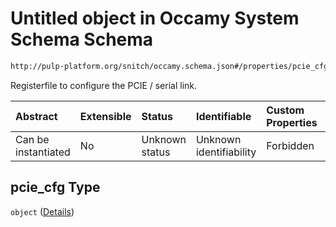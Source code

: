 # Untitled object in Occamy System Schema Schema

```txt
http://pulp-platform.org/snitch/occamy.schema.json#/properties/pcie_cfg
```

Registerfile to configure the PCIE / serial link.

| Abstract            | Extensible | Status         | Identifiable            | Custom Properties | Additional Properties | Access Restrictions | Defined In                                                       |
| :------------------ | :--------- | :------------- | :---------------------- | :---------------- | :-------------------- | :------------------ | :--------------------------------------------------------------- |
| Can be instantiated | No         | Unknown status | Unknown identifiability | Forbidden         | Allowed               | none                | [occamy.schema.json*](occamy.schema.json "open original schema") |

## pcie_cfg Type

`object` ([Details](occamy-properties-pcie_cfg.md))
